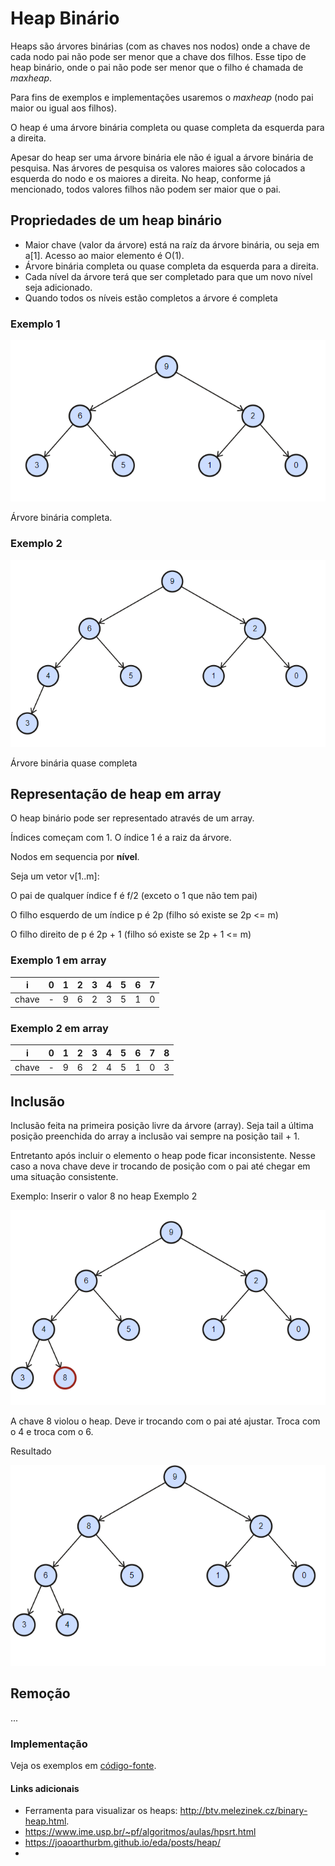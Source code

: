 # Heap Binário

Heaps são árvores binárias (com as chaves nos nodos) onde a chave de cada nodo pai não pode ser menor que a chave dos filhos. Esse tipo de heap binário, onde o pai não pode ser menor que o filho é chamada de _maxheap_. 

Para fins de exemplos e implementações usaremos o _maxheap_ (nodo pai maior ou igual aos filhos).

O heap é uma árvore binária completa ou quase completa da esquerda para a direita.

Apesar do heap ser uma árvore binária ele não é igual a árvore binária de pesquisa. Nas árvores de pesquisa os valores maiores são colocados a esquerda do nodo e os maiores a direita. No heap, conforme já mencionado, todos valores filhos não podem ser maior que o pai.

## Propriedades de um heap binário

- Maior chave (valor da árvore) está na raíz da árvore binária, ou seja em a[1]. Acesso ao maior elemento é O(1).
- Árvore binária completa ou quase completa da esquerda para a direita.
- Cada nível da árvore terá que ser completado para que um novo nível seja adicionado.
- Quando todos os níveis estão completos a árvore é completa

### Exemplo 1

![img.png](img.png)

Árvore binária completa. 

### Exemplo 2

![img_1.png](img_1.png)

Árvore binária quase completa


## Representação de heap em array

O heap binário pode ser representado através de um array.

Índices começam com 1. O índice 1 é a raiz da árvore.

Nodos em sequencia por **nível**.

Seja um vetor v[1..m]:

O pai de qualquer índice f é f/2 (exceto o 1 que não tem pai)

O filho esquerdo de um índice p é 2p (filho só existe se 2p <= m)

O filho direito de p é 2p + 1 (filho só existe se 2p + 1 <= m)

### Exemplo 1 em array

| i     | 0    | 1   | 2   | 3   | 4   | 5   | 6   | 7   |
|-------|-----|-----|-----|-----|-----|-----|-----|-----|
| chave | -   | 9   | 6   | 2   | 3  | 5   | 1   | 0   |


### Exemplo 2 em array

| i     | 0    | 1   | 2   | 3   | 4   | 5   | 6   | 7   | 8   |
|-------|-----|-----|-----|-----|-----|-----|-----|-----|-----|
| chave | -   | 9   | 6   | 2   | 4   | 5   | 1   | 0   | 3   |


## Inclusão 

Inclusão feita na primeira posição livre da árvore (array). Seja tail a última posição preenchida do array a inclusão vai sempre na posição tail + 1.

Entretanto após incluir o elemento o heap pode ficar inconsistente. Nesse caso a nova chave deve ir trocando de posição com o pai até chegar em uma situação consistente.

Exemplo: Inserir o valor 8 no heap Exemplo 2

![img_2.png](img_2.png)

A chave 8 violou o heap. Deve ir trocando com o pai até ajustar. Troca com o 4 e troca com o 6.

Resultado

![img_3.png](img_3.png)


## Remoção
...


### Implementação

Veja os exemplos em  [código-fonte](ExemploMaxHeap.java).


#### Links adicionais

- Ferramenta para visualizar os heaps: http://btv.melezinek.cz/binary-heap.html.
- https://www.ime.usp.br/~pf/algoritmos/aulas/hpsrt.html
- https://joaoarthurbm.github.io/eda/posts/heap/
- 



